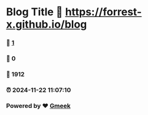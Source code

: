 # Blog Title :link: https://forrest-x.github.io/blog 
### :page_facing_up: [1](https://forrest-x.github.io/blog/tag.html) 
### :speech_balloon: 0 
### :hibiscus: 1912 
### :alarm_clock: 2024-11-22 11:07:10 
### Powered by :heart: [Gmeek](https://github.com/Meekdai/Gmeek)
